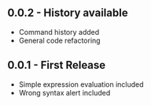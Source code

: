 ## 0.0.2 - History available
* Command history added
* General code refactoring

## 0.0.1 - First Release
* Simple expression evaluation included
* Wrong syntax alert included
